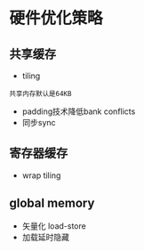 # 硬件优化策略

## 共享缓存
- tiling
```
共享内存默认是64KB
```
- padding技术降低bank conflicts
- 同步sync

## 寄存器缓存
- wrap tiling

## global memory
- 矢量化 load-store
- 加载延时隐藏
